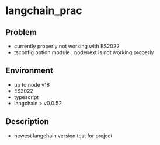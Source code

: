 # langchain_prac

## Problem
- currently properly not working with ES2022
- tsconfig  option module : nodenext is not working properly 

## Environment
- up to node v18
- ES2022
- typescript
- langchain > v0.0.52

## Description
- newest langchain version test for project


